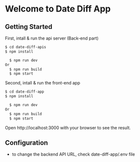 # Welcome to Date Diff App

## Getting Started

First, intall & run the api server (Back-end part) 
```bash
$ cd date-diff-apis
$ npm install

  $ npm run dev
Or
  $ npm run build
  $ npm start
```

Second, intall & run the front-end app 
```bash
$ cd date-diff-app
$ npm install

  $ npm run dev
Or
  $ npm run build
  $ npm start
```

Open http://localhost:3000 with your browser to see the result.

## Configuration
- to change the backend API URL, check date-diff-app/.env file 